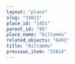 ```yaml
---
layout: "place"
slug: "33811"
place_id: "1451"
parent_id: "85"
place_name: "Ailtammu"
related_objects: "6493"
title: "Ailtammu"
previous_item: "33814"
---
```

